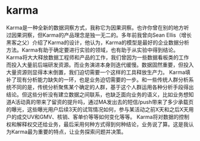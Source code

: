 # karma

Karma是一种全新的数据洞察方式，我称它为因果洞察。也许你曾在别的地方听过因果洞察，但Karma的产品理念是独一无二的。多年前我曾向Sean Ellis（增长黑客之父）介绍了Karma的设计，他认为，Karma的模型是最好的企业数据分析方法。Karma有助于确定要进行实验的领域，也有助于从实验中得到结论。
Karma将大大释放数据工程师和产品的工作，我们曾因为一些数据看板类的工作而投入大量前后端研发资源。而业务演进本身则迭代缓慢。数据固然重要，但投入大量资源则显得本末倒置，我们迫切需要一个这样的工具释放生产力。
Karma填补了现有分析能力缺失的一环，也是业务迫切需要的一步。和一些传统人群分析系统不同的是，传统分析聚焦某个确定的人群，基于这个人群运用各种分析手段得出结论。但这些分析没有建立数据之间联系，也缺乏面向业务的语义，比如业务想知道A活动真的带来了留资的提升吗，通过MA发出去的短信/push带来了多少承载页的曝光，这些曝光用户后续3天的试驾情况如何，参与某活动之前X天和之后X天用户的成交UV和GMV、核销、客单价等等如何变化等等。
Karma将对数据的控制权和解释权交还给业务，最后采用何种方式得到何种结论，业务说了算。这是我认为Karma最为重要的特点，让业务探索问题并决策。
 
